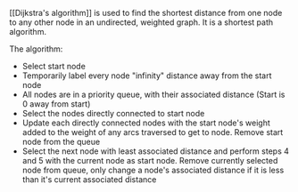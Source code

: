 
[[Dijkstra's algorithm]] is used to find the shortest distance from one node to any other node in an undirected, weighted graph. It is a shortest path algorithm.

The algorithm:

- Select start node
- Temporarily label every node "infinity" distance away from the start node
- All nodes are in a priority queue, with their associated distance (Start is 0 away from start)
- Select the nodes directly connected to start node
- Update each directly connected nodes with the start node's weight added to the weight of any arcs traversed to get to node. Remove start node from the queue
- Select the next node with least associated distance and perform steps 4 and 5 with the current node as start node. Remove currently selected node from queue, only change a node's associated distance if it is less than it's current associated distance


